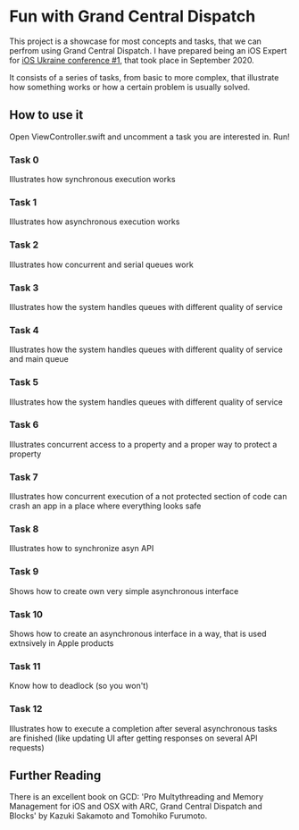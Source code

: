 #  Fun with Grand Central Dispatch

This project is a showcase for most concepts and tasks, that we can perfrom using Grand Central Dispatch. I have prepared being an iOS Expert for [iOS Ukraine conference #1](https://www.facebook.com/events/316585402972291), that took place in September 2020.

It consists of a series of tasks, from basic to more complex, that illustrate how something works or how a certain problem is usually solved.

## How to use it
Open ViewController.swift and uncomment a task you are interested in. Run!

### Task 0
Illustrates how synchronous execution works

### Task 1
Illustrates how asynchronous execution works

### Task 2
Illustrates how concurrent and serial queues work

### Task 3
Illustrates how the system handles queues with different quality of service

### Task 4
Illustrates how the system handles queues with different quality of service and main queue

### Task 5
Illustrates how the system handles queues with different quality of service

### Task 6
Illustrates concurrent access to a property and a proper way to protect a property

### Task 7
Illustrates how concurrent execution of a not protected section of code can crash an app in a place where everything looks safe

### Task 8
Illustrates how to synchronize asyn API

### Task 9
Shows how to create own very simple asynchronous interface

### Task 10
Shows how to create an asynchronous interface in a way, that is used extnsively in Apple products

### Task 11
Know how to deadlock (so you won't)

### Task 12
Illustrates how to execute a completion after several asynchronous tasks are finished (like updating UI after getting responses on several API requests)

## Further Reading
There is an excellent book on GCD: 'Pro Multythreading and Memory Management for iOS and OSX with ARC, Grand Central Dispatch and Blocks' by Kazuki Sakamoto and Tomohiko Furumoto.
